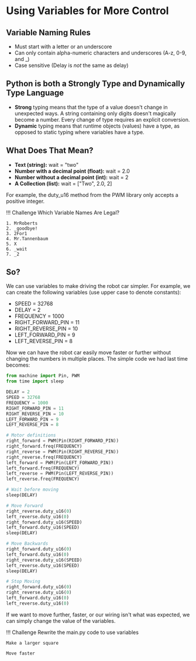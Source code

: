 # Using Variables for More Control

## Variable Naming Rules
- Must start with a letter or an underscore
- Can only contain alpha-numeric characters and underscores (A-z, 0-9, and _)
- Case sensitive (Delay is _not_ the same as delay)

## Python is both a Strongly Type and Dynamically Type Language
- **Strong** typing means that the type of a value doesn't change in unexpected ways. A string containing only digits doesn't magically become a number. Every change of type requires an explicit conversion.
- **Dynamic** typing means that runtime objects (values) have a type, as opposed to static typing where variables have a type.

## What Does That Mean?
- **Text (string):** wait = "two"
- **Number with a decimal point (float):** wait = 2.0
- **Number without a decimal point (int):** wait = 2
- **A Collection (list):** wait = ["Two", 2.0, 2]

For example, the duty_u16 method from the PWM library only accepts a positive integer.

!!! Challenge
    Which Variable Names Are Legal?

    1. MrRoberts
    2. _goodbye!
    3. 2For1
    4. Mr.Tannenbaum
    5. X
    6. _wait
    7. _2

## So?

We can use variables to make driving the robot car simpler.  For example, we can create the following variables (use upper case to denote constants):

- SPEED = 32768
- DELAY = 2
- FREQUENCY = 1000
- RIGHT_FORWARD_PIN = 11
- RIGHT_REVERSE_PIN = 10
- LEFT_FORWARD_PIN = 9
- LEFT_REVERSE_PIN = 8

Now we can have the robot car easily move faster or further without changing the numbers in multiple places.  The simple code we had last time becomes:

```python
from machine import Pin, PWM
from time import sleep

DELAY = 2
SPEED = 32768
FREQUENCY = 1000
RIGHT_FORWARD_PIN = 11
RIGHT_REVERSE_PIN = 10
LEFT_FORWARD_PIN = 9
LEFT_REVERSE_PIN = 8

# Motor definitions
right_forward = PWM(Pin(RIGHT_FORWARD_PIN))
right_forward.freq(FREQUENCY)
right_reverse = PWM(Pin(RIGHT_REVERSE_PIN))
right_reverse.freq(FREQUENCY)
left_forward = PWM(Pin(LEFT_FORWARD_PIN))
left_forward.freq(FREQUENCY)
left_reverse = PWM(Pin(LEFT_REVERSE_PIN))
left_reverse.freq(FREQUENCY)

# Wait before moving
sleep(DELAY)

# Move Forward
right_reverse.duty_u16(0)
left_reverse.duty_u16(0)
right_forward.duty_u16(SPEED)
left_forward.duty_u16(SPEED)
sleep(DELAY)

# Move Backwards
right_forward.duty_u16(0)
left_forward.duty_u16(0)
right_reverse.duty_u16(SPEED)
left_reverse.duty_u16(SPEED)
sleep(DELAY)

# Stop Moving
right_forward.duty_u16(0)
right_reverse.duty_u16(0)
left_forward.duty_u16(0)
left_reverse.duty_u16(0)
```

If we want to move further, faster, or our wiring isn't what was expected, we can simply change the value of the variables.

!!! Challenge
    Rewrite the main.py code to use variables

    Make a larger square

    Move faster
